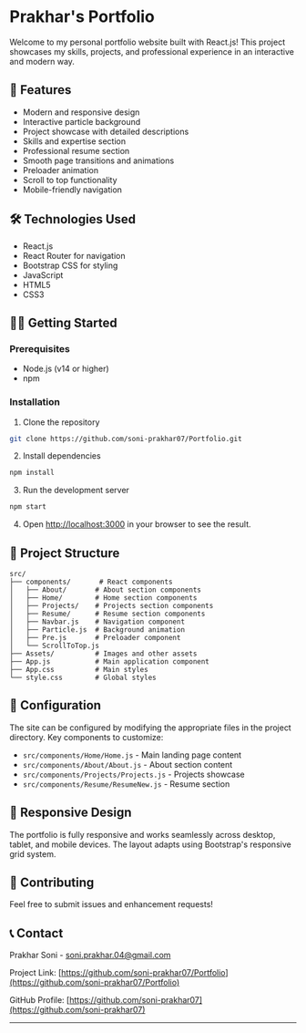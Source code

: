 # Prakhar's Portfolio

Welcome to my personal portfolio website built with React.js! This project showcases my skills, projects, and professional experience in an interactive and modern way.

## 🚀 Features

- Modern and responsive design
- Interactive particle background
- Project showcase with detailed descriptions
- Skills and expertise section
- Professional resume section
- Smooth page transitions and animations
- Preloader animation
- Scroll to top functionality
- Mobile-friendly navigation

## 🛠️ Technologies Used

- React.js
- React Router for navigation
- Bootstrap CSS for styling
- JavaScript
- HTML5
- CSS3

## 🏃‍♂️ Getting Started

### Prerequisites

- Node.js (v14 or higher)
- npm

### Installation

1. Clone the repository
```bash
git clone https://github.com/soni-prakhar07/Portfolio.git
```

2. Install dependencies
```bash
npm install
```

3. Run the development server
```bash
npm start
```

4. Open [http://localhost:3000](http://localhost:3000) in your browser to see the result.

## 📝 Project Structure

```
src/
├── components/       # React components
│   ├── About/       # About section components
│   ├── Home/        # Home section components
│   ├── Projects/    # Projects section components
│   ├── Resume/      # Resume section components
│   ├── Navbar.js    # Navigation component
│   ├── Particle.js  # Background animation
│   ├── Pre.js       # Preloader component
│   └── ScrollToTop.js
├── Assets/          # Images and other assets
├── App.js           # Main application component
├── App.css          # Main styles
└── style.css        # Global styles
```

## 🔧 Configuration

The site can be configured by modifying the appropriate files in the project directory. Key components to customize:

- `src/components/Home/Home.js` - Main landing page content
- `src/components/About/About.js` - About section content
- `src/components/Projects/Projects.js` - Projects showcase
- `src/components/Resume/ResumeNew.js` - Resume section

## 📱 Responsive Design

The portfolio is fully responsive and works seamlessly across desktop, tablet, and mobile devices. The layout adapts using Bootstrap's responsive grid system.

## 🤝 Contributing

Feel free to submit issues and enhancement requests!

## 📞 Contact

Prakhar Soni - [soni.prakhar.04@gmail.com](mailto:soni.prakhar.04@gmail.com)

Project Link: [https://github.com/soni-prakhar07/Portfolio](https://github.com/soni-prakhar07/Portfolio)

GitHub Profile: [https://github.com/soni-prakhar07](https://github.com/soni-prakhar07)

---


